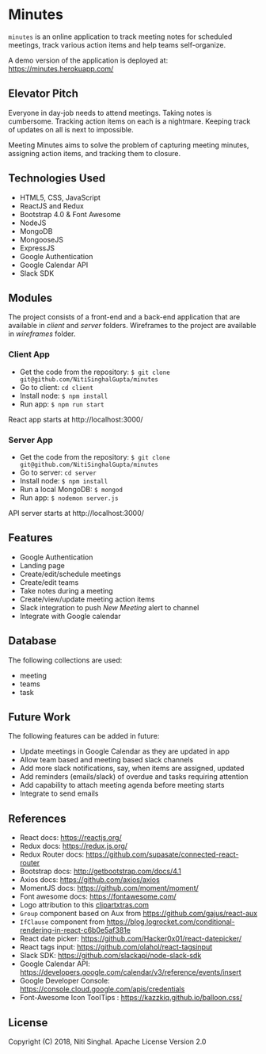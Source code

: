 # Minutes

`minutes` is an online application to track meeting notes
for scheduled meetings, track various action items and help
teams self-organize.

A demo version of the application is deployed at: https://minutes.herokuapp.com/


## Elevator Pitch

Everyone in day-job needs to attend meetings. Taking notes is cumbersome.
Tracking action items on each is a nightmare. Keeping track of updates
on all is next to impossible.

Meeting Minutes aims to solve the problem of capturing meeting minutes,
assigning action items, and tracking them to closure.

## Technologies Used

* HTML5, CSS, JavaScript
* ReactJS and Redux
* Bootstrap 4.0 & Font Awesome
* NodeJS
* MongoDB
* MongooseJS
* ExpressJS
* Google Authentication
* Google Calendar API
* Slack SDK

## Modules

The project consists of a front-end and a back-end application that
are available in *client* and *server* folders. Wireframes to the project
are available in *wireframes* folder.

### Client App

* Get the code from the repository: `$ git clone git@github.com/NitiSinghalGupta/minutes`
* Go to client: `cd client`
* Install node: `$ npm install`
* Run app: `$ npm run start`

React app starts at http://localhost:3000/

### Server App

* Get the code from the repository: `$ git clone git@github.com/NitiSinghalGupta/minutes`
* Go to server: `cd server`
* Install node: `$ npm install`
* Run a local MongoDB: `$ mongod`
* Run app: `$ nodemon server.js`

API server starts at http://localhost:3000/

## Features

* Google Authentication
* Landing page
* Create/edit/schedule meetings
* Create/edit teams
* Take notes during a meeting
* Create/view/update meeting action items
* Slack integration to push *New Meeting* alert to channel
* Integrate with Google calendar

## Database

The following collections are used:

* meeting
* teams
* task

## Future Work

The following features can be added in future:

* Update meetings in Google Calendar as they are updated in app
* Allow team based and meeting based slack channels
* Add more slack notifications, say, when items are assigned, updated
* Add reminders (emails/slack) of overdue and tasks requiring attention
* Add capability to attach meeting agenda before meeting starts
* Integrate to send emails

## References

* React docs: https://reactjs.org/
* Redux docs: https://redux.js.org/
* Redux Router docs: https://github.com/supasate/connected-react-router
* Bootstrap docs: http://getbootstrap.com/docs/4.1
* Axios docs: https://github.com/axios/axios
* MomentJS docs: https://github.com/moment/moment/
* Font awesome docs: https://fontawesome.com/
* Logo attribution to this <a href="https://clipartxtras.com/">clipartxtras.com</a>
* `Group` component based on Aux from https://github.com/gajus/react-aux
* `IfClause` component from https://blog.logrocket.com/conditional-rendering-in-react-c6b0e5af381e
* React date picker: https://github.com/Hacker0x01/react-datepicker/
* React tags input: https://github.com/olahol/react-tagsinput
* Slack SDK: https://github.com/slackapi/node-slack-sdk
* Google Calendar API: https://developers.google.com/calendar/v3/reference/events/insert
* Google Developer Console: https://console.cloud.google.com/apis/credentials
* Font-Awesome Icon ToolTips : https://kazzkiq.github.io/balloon.css/

## License

Copyright (C) 2018, Niti Singhal. Apache License Version 2.0
